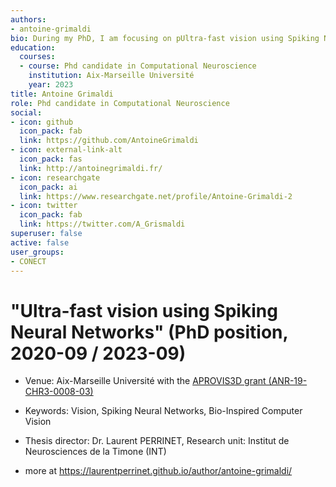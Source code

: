 ```yaml
---
authors:
- antoine-grimaldi
bio: During my PhD, I am focusing on pUltra-fast vision using Spiking Neural Networks.
education:
  courses:
  - course: Phd candidate in Computational Neuroscience
    institution: Aix-Marseille Université
    year: 2023
title: Antoine Grimaldi
role: Phd candidate in Computational Neuroscience
social:
- icon: github
  icon_pack: fab
  link: https://github.com/AntoineGrimaldi
- icon: external-link-alt
  icon_pack: fas
  link: http://antoinegrimaldi.fr/
- icon: researchgate
  icon_pack: ai
  link: https://www.researchgate.net/profile/Antoine-Grimaldi-2
- icon: twitter
  icon_pack: fab
  link: https://twitter.com/A_Grismaldi
superuser: false
active: false
user_groups:
- CONECT
---
```


#  "Ultra-fast vision using Spiking Neural Networks" (PhD position, 2020-09 / 2023-09)

* Venue: Aix-Marseille Université with the [APROVIS3D grant (ANR-19-CHR3-0008-03)](https://laurentperrinet.github.io/post/2020-06-30_phd-position/)

* Keywords: Vision, Spiking Neural Networks, Bio-Inspired Computer Vision

* Thesis director: Dr. Laurent PERRINET, Research unit: Institut de Neurosciences de la Timone (INT)

* more at https://laurentperrinet.github.io/author/antoine-grimaldi/
